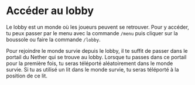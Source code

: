 # Accéder au lobby
Le lobby est un monde où les joueurs peuvent se retrouver.
Pour y accéder, tu peux passer par le menu avec la commande `/menu` puis cliquer sur la boussole ou faire la commande `/lobby`.

Pour rejoindre le monde survie depuis le lobby, il te suffit de passer dans le portail du Nether qui se trouve au lobby.
Lorsque tu passes dans ce portail pour la première fois, tu seras téléporté aléatoirement dans le monde survie.
Si tu as utilisé un lit dans le monde survie, tu seras téléporté à la position de ce lit.

